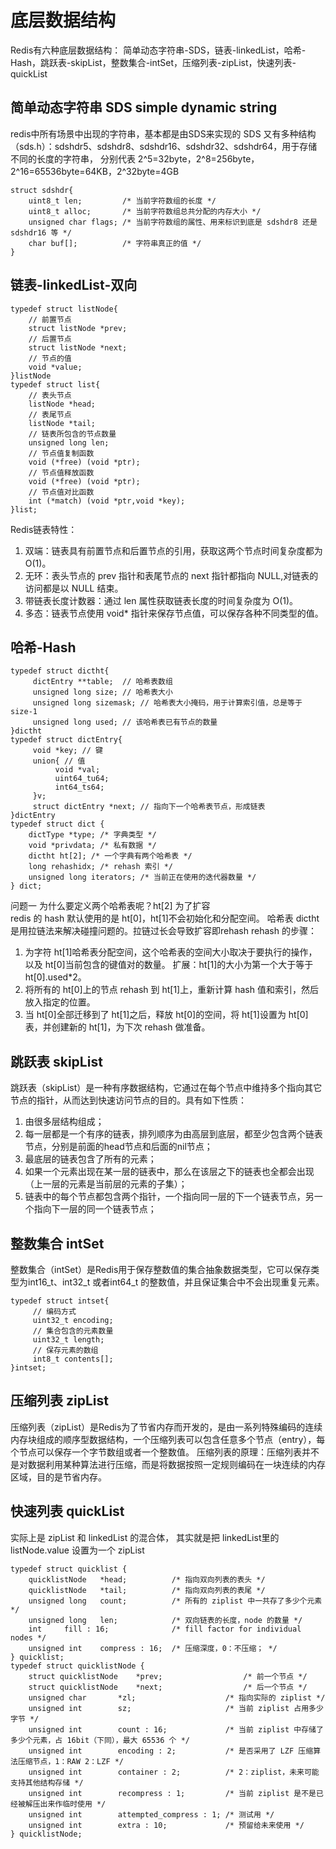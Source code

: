 # 底层数据结构
Redis有六种底层数据结构：
简单动态字符串-SDS，链表-linkedList，哈希-Hash，跳跃表-skipList，整数集合-intSet，压缩列表-zipList，快速列表-quickList

## 简单动态字符串 SDS simple dynamic string
redis中所有场景中出现的字符串，基本都是由SDS来实现的
SDS 又有多种结构（sds.h）：sdshdr5、sdshdr8、sdshdr16、sdshdr32、sdshdr64，用于存储不同的长度的字符串，
分别代表 2^5=32byte，2^8=256byte，2^16=65536byte=64KB，2^32byte=4GB
```
struct sdshdr{
    uint8_t len;         /* 当前字符数组的长度 */
    uint8_t alloc;       /* 当前字符数组总共分配的内存大小 */
    unsigned char flags; /* 当前字符数组的属性、用来标识到底是 sdshdr8 还是 sdshdr16 等 */
    char buf[];          /* 字符串真正的值 */
}
```

## 链表-linkedList-双向
```
typedef struct listNode{
    // 前置节点
    struct listNode *prev;
    // 后置节点
    struct listNode *next;
    // 节点的值
    void *value;  
}listNode
typedef struct list{
    // 表头节点
    listNode *head;
    // 表尾节点
    listNode *tail;
    // 链表所包含的节点数量
    unsigned long len;
    // 节点值复制函数
    void (*free) (void *ptr);
    // 节点值释放函数
    void (*free) (void *ptr);
    // 节点值对比函数
    int (*match) (void *ptr,void *key);
}list;
```

Redis链表特性：
1. 双端：链表具有前置节点和后置节点的引用，获取这两个节点时间复杂度都为O(1)。
2. 无环：表头节点的 prev 指针和表尾节点的 next 指针都指向 NULL,对链表的访问都是以 NULL 结束。
3. 带链表长度计数器：通过 len 属性获取链表长度的时间复杂度为 O(1)。
4. 多态：链表节点使用 void* 指针来保存节点值，可以保存各种不同类型的值。

## 哈希-Hash
```
typedef struct dictht{
     dictEntry **table;  // 哈希表数组
     unsigned long size; // 哈希表大小
     unsigned long sizemask; // 哈希表大小掩码，用于计算索引值，总是等于 size-1
     unsigned long used; // 该哈希表已有节点的数量
}dictht
typedef struct dictEntry{
     void *key; // 键
     union{ // 值
          void *val;
          uint64_tu64;
          int64_ts64;
     }v;
     struct dictEntry *next; // 指向下一个哈希表节点，形成链表
}dictEntry
typedef struct dict {
    dictType *type; /* 字典类型 */
    void *privdata; /* 私有数据 */
    dictht ht[2]; /* 一个字典有两个哈希表 */
    long rehashidx; /* rehash 索引 */
    unsigned long iterators; /* 当前正在使用的迭代器数量 */
} dict;
```
问题一 为什么要定义两个哈希表呢？ht[2]
为了扩容  
redis 的 hash 默认使用的是 ht[0]，ht[1]不会初始化和分配空间。
哈希表 dictht 是用拉链法来解决碰撞问题的。拉链过长会导致扩容即rehash
rehash 的步骤：
1. 为字符 ht[1]哈希表分配空间，这个哈希表的空间大小取决于要执行的操作，以及 ht[0]当前包含的键值对的数量。
扩展：ht[1]的大小为第一个大于等于 ht[0].used*2。
2. 将所有的 ht[0]上的节点 rehash 到 ht[1]上，重新计算 hash 值和索引，然后放入指定的位置。
3. 当 ht[0]全部迁移到了 ht[1]之后，释放 ht[0]的空间，将 ht[1]设置为 ht[0]表，并创建新的 ht[1]，为下次 rehash 做准备。


## 跳跃表 skipList
跳跃表（skipList）是一种有序数据结构，它通过在每个节点中维持多个指向其它节点的指针，从而达到快速访问节点的目的。具有如下性质：
1. 由很多层结构组成；
2. 每一层都是一个有序的链表，排列顺序为由高层到底层，都至少包含两个链表节点，分别是前面的head节点和后面的nil节点；
3. 最底层的链表包含了所有的元素；
4. 如果一个元素出现在某一层的链表中，那么在该层之下的链表也全都会出现（上一层的元素是当前层的元素的子集）；
5. 链表中的每个节点都包含两个指针，一个指向同一层的下一个链表节点，另一个指向下一层的同一个链表节点；

## 整数集合 intSet
整数集合（intSet）是Redis用于保存整数值的集合抽象数据类型，它可以保存类型为int16_t、int32_t 或者int64_t 的整数值，并且保证集合中不会出现重复元素。
```
typedef struct intset{
     // 编码方式
     uint32_t encoding;
     // 集合包含的元素数量
     uint32_t length;
     // 保存元素的数组
     int8_t contents[];
}intset;
```
## 压缩列表 zipList
压缩列表（zipList）是Redis为了节省内存而开发的，是由一系列特殊编码的连续内存块组成的顺序型数据结构，一个压缩列表可以包含任意多个节点（entry），每个节点可以保存一个字节数组或者一个整数值。
压缩列表的原理：压缩列表并不是对数据利用某种算法进行压缩，而是将数据按照一定规则编码在一块连续的内存区域，目的是节省内存。

## 快速列表 quickList
实际上是 zipList 和 linkedList 的混合体，
其实就是把 linkedList里的 listNode.value 设置为一个 zipList

```
typedef struct quicklist {
	quicklistNode	*head;          /* 指向双向列表的表头 */
	quicklistNode	*tail;          /* 指向双向列表的表尾 */
	unsigned long	count;          /* 所有的 ziplist 中一共存了多少个元素 */
	unsigned long	len;            /* 双向链表的长度，node 的数量 */
	int		fill : 16;              /* fill factor for individual nodes */
	unsigned int	compress : 16;  /* 压缩深度，0：不压缩； */
} quicklist;
typedef struct quicklistNode {
	struct quicklistNode	*prev;                  /* 前一个节点 */
	struct quicklistNode	*next;                  /* 后一个节点 */
	unsigned char		*zl;                    /* 指向实际的 ziplist */
	unsigned int		sz;                     /* 当前 ziplist 占用多少字节 */
	unsigned int		count : 16;             /* 当前 ziplist 中存储了多少个元素，占 16bit（下同），最大 65536 个 */
	unsigned int		encoding : 2;           /* 是否采用了 LZF 压缩算法压缩节点，1：RAW 2：LZF */
	unsigned int		container : 2;          /* 2：ziplist，未来可能支持其他结构存储 */
	unsigned int		recompress : 1;         /* 当前 ziplist 是不是已经被解压出来作临时使用 */
	unsigned int		attempted_compress : 1; /* 测试用 */
	unsigned int		extra : 10;             /* 预留给未来使用 */
} quicklistNode;
```
 